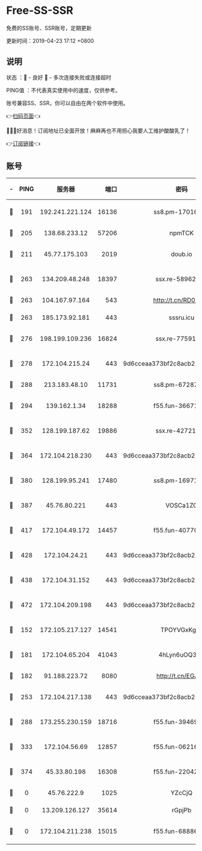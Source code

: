 # Free-SS-SSR

免费的SS账号、SSR账号，定期更新

更新时间：2019-04-23 17:12 +0800

## 说明

状态     ：🙂 - 良好 🙁 - 多次连接失败或连接超时

PING值   ：不代表真实使用中的速度，仅供参考。

账号兼容SS、SSR，你可以自由在两个软件中使用。

👉[扫码页面](https://liesauer.github.io/Free-SS-SSR/)👈

🎉🎉🎉好消息！订阅地址已全面开放！麻麻再也不用担心我要人工维护酸酸乳了！

👉[订阅链接](https://www.liesauer.net/yogurt/subscribe?ACCESS_TOKEN=DAYxR3mMaZAsaqUb)👈

## 账号

|-|PING|服务器|端口|密码|加密方式|区域|
|:----:|:----:|:-----:|-----:|:----:|:----:|:----:|
|🙂|191|192.241.221.124|16136|ss8.pm-17016090|aes-256-cfb|US|
|🙂|205|138.68.233.12|57206|npmTCK|rc4-md5|US|
|🙂|211|45.77.175.103|2019|doub.io|aes-128-ctr|SG|
|🙂|263|134.209.48.248|18397|ssx.re-58962936|aes-256-cfb|US|
|🙂|263|104.167.97.164|543|http://t.cn/RD0D7sx|rc4-md5|CA|
|🙂|263|185.173.92.181|443|sssru.icu|rc4-md5|RU|
|🙂|276|198.199.109.236|16824|ssx.re-77591360|aes-256-cfb|US|
|🙂|278|172.104.215.24|443|9d6cceaa373bf2c8acb22e60b6a58be6|aes-256-cfb|US|
|🙂|288|213.183.48.10|11731|ss8.pm-67287646|rc4-md5|RU|
|🙂|294|139.162.1.34|18288|f55.fun-36671353|aes-256-cfb|SG|
|🙂|352|128.199.187.62|19886|ssx.re-42721039|aes-256-cfb|SG|
|🙂|364|172.104.218.230|443|9d6cceaa373bf2c8acb22e60b6a58be6|aes-256-cfb|US|
|🙂|380|128.199.95.241|17480|ss8.pm-16971643|aes-256-cfb|SG|
|🙂|387|45.76.80.221|443|VOSCa1ZG|aes-256-cfb|DE|
|🙂|417|172.104.49.172|14457|f55.fun-40770290|aes-256-cfb|SG|
|🙂|428|172.104.24.21|443|9d6cceaa373bf2c8acb22e60b6a58be6|aes-256-cfb|US|
|🙂|438|172.104.31.152|443|9d6cceaa373bf2c8acb22e60b6a58be6|aes-256-cfb|US|
|🙂|472|172.104.209.198|443|9d6cceaa373bf2c8acb22e60b6a58be6|aes-256-cfb|US|
|🙂|152|172.105.217.127|14541|TPOYVGxKglpi|aes-256-cfb|JP|
|🙂|181|172.104.65.204|41043|4hLyn6uOQ3hU|aes-256-cfb|JP|
|🙂|182|91.188.223.72|8080|http://t.cn/EGJIyrl|rc4-md5|RU|
|🙂|253|172.104.217.138|443|9d6cceaa373bf2c8acb22e60b6a58be6|aes-256-cfb|US|
|🙂|288|173.255.230.159|18716|f55.fun-39469519|aes-256-cfb|US|
|🙂|333|172.104.56.69|12857|f55.fun-06216036|aes-256-cfb|SG|
|🙁|374|45.33.80.198|16308|f55.fun-22042256|aes-256-cfb|US|
|🙁|0|45.76.222.9|1025|YZcCjQ|rc4-md5|JP|
|🙁|0|13.209.126.127|35614|rGpjPb|rc4-md5|KR|
|🙁|0|172.104.211.238|15015|f55.fun-68886402|aes-256-cfb|US|
